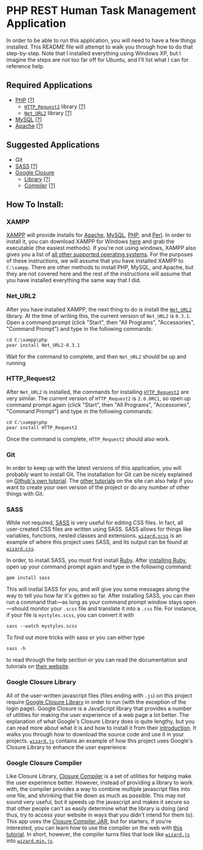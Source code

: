 PHP REST Human Task Management Application
=======================================

In order to be able to run this application, you will need to have a few things installed.  This README file will attempt to walk you through how to do that step-by-step.  Note that I installed everything using Windows XP, but I imagine the steps are not too far off for Ubuntu, and I'll list what I can for reference help.

Required Applications
-------------------------------

  * [PHP][php] [[?]][h-xampp]
    * [`HTTP_Request2`][httprequest2] library [[?]][h-p-httprequest2]
    * [`Net_URL2`][neturl2] library [[?]][h-p-neturl2]
  * [MySQL][mysql] [[?]][h-xampp]
  * [Apache][apache] [[?]][h-xampp]

Suggested Applications
--------------------------------
  * Git
  * [SASS][sass-lang] [[?]][h-sass]
  * [Google Closure][closure]
    * [Library][closure-library] [[?]][h-closure-library]
    * [Compiler][closure-compiler] [[?]][h-closure-compiler]


How To Install:
--------------------------------

### XAMPP

[XAMPP][xampp] will provide installs for [Apache][apache], [MySQL][mysql], [PHP][php], and [Perl][perl].  In order to install it, you can download XAMPP for Windows [here](http://www.apachefriends.org/en/xampp-windows.html#641) and grab the executable (the easiest methods).  If you're not using windows, XAMPP also gives you a list of [all other supported operating systems](http://www.apachefriends.org/en/xampp.html).  For the purposes of these instructions, we will assume that you have installed XAMPP to `C:\xampp`.  There are other methods to install PHP, MySQL, and Apache, but they are not covered here and the rest of the instructions will assume that you have installed everything the same way that I did.

### Net_URL2

After you have installed XAMPP, the next thing to do is install the [`Net_URL2`][neturl2] library.  At the time of writing this, the current version of `Net_URL2` is `0.3.1`.  Open a command prompt (click "Start", then "All Programs", "Accessories", "Command Prompt") and type in the following commands:

    cd C:\xampp\php
    pear install Net_URL2-0.3.1

Wait for the command to complete, and then `Net_URL2` should be up and running

### HTTP_Request2

After `Net_URL2` is installed, the commands for installing [`HTTP_Request2`][httprequest2] are very similar.  The current version of `HTTP_Request2` is `2.0.0RC1`, so open up command prompt again (click "Start", then "All Programs", "Accessories", "Command Prompt") and type in the following commands:

    cd C:\xampp\php
    pear install HTTP_Request2

Once the command is complete, `HTTP_Request2` should also work.

### Git

In order to keep up with the latest versions of this application, you will probably want to install Git.  The installation for Git can be nicely explained on [Github's own tutorial](http://help.github.com/set-up-git-redirect).  The [other tutorials](http://help.github.com) on the site can also help if you want to create your own version of the project or do any number of other things with Git.

### SASS

While not required, [SASS][sass-lang] is very useful for editing CSS files.  In fact, all user-created CSS files are written using SASS.  SASS allows for things like variables, functions, nested classes and extensions.  [`wizard.scss`](https://github.com/Dru89/PHP-REST-HTM-Application/blob/master/css/custom-theme/wizard.scss) is an example of where this project uses SASS, and its output can be found at [`wizard.css`](https://github.com/Dru89/PHP-REST-HTM-Application/blob/master/css/custom-theme/wizard.css).

In order, to install SASS, you must first install [Ruby](http://www.ruby-lang.org/en/).  After [installing Ruby](http://www.ruby-lang.org/en/downloads/]), open up your command prompt again and type in the following command:

    gem install sass

This will instlal SASS for you, and will give you some messages along the way to tell you how far it's gotten so far.  After installing SASS, you can then run a command that&mdash;as long as your command prompt window stays open&mdash;should monitor your `.scss` file and translate it into  a `.css` file.  For instance, if your file is `mystyles.scss`, you can convert it with

    sass --watch mystyles.scss

To find out more tricks with sass or you can either type

    sass -h

to read through the help section or you can read the documentation and tutorials on [their website][sass-lang].

### Google Closure Library

All of the user-written javascript files (files ending with `.js`) on this project require [Google Closure Library][closure-library] in order to run (with the exception of the login page).  Google Closure is a JavaScript library that provides a number of utilities for making the user experience of a web page a lot better.  The explanation of what Google's Closure Library does is quite lengthy, but you can read more about what it is and how to install it from their [introduction](http://code.google.com/closure/library/docs/introduction.html).  It walks you through how to download the source code and use it in your projects.  [`wizard.js`](http://code.google.com/closure/library/docs/introduction.html) contains an example of how this project uses Google's Closure Library to enhance the user experience.

### Google Closure Compiler

Like Closure Library, [Closure Compiler][closure-compiler] is a set of utilities for helping make the user experience better.  However, instead of providing a library to work with, the compiler provides a way to combine multiple javascript files into one file, and shrinking that file down as much as possible.  This may not sound very useful, but it speeds up the javascript and makes it secure so that other people can't as easily determine what the library is doing (and thus, try to access your website in ways that you didn't intend for them to).  This app uses the [Closure Compiler JAR](http://code.google.com/closure/compiler/docs/gettingstarted_app.html), but for starters, if you're interested, you can learn how to use the compiler on the web with [this tutorial](http://code.google.com/closure/compiler/docs/gettingstarted_ui.html).  In short, however, the compiler turns files that look like [`wizard.js`](https://github.com/Dru89/PHP-REST-HTM-Application/blob/master/js/wizard.js) into [`wizard.min.js`](https://github.com/Dru89/PHP-REST-HTM-Application/blob/master/js/wizard.min.js).

[php]: http://www.php.net
[httprequest2]: http://pear.php.net/package/HTTP_Request2/
[neturl2]: http://pear.php.net/package/Net_URL2
[mysql]: http://www.mysql.com
[apache]: http://www.apache.org
[s-required-applications]: #section-required-applications
[s-suggested-applications]: #section-suggested-applications
[s-how-to]: #section-howto
[h-xampp]: #help-xampp
[h-p-httprequest2]: #help-pear-httprequest2
[h-p-neturl2]: #help-pear-neturl2
[sass-lang]: http://sass-lang.com
[h-sass]: #help-sass
[closure]: http://code.google.com/closure/
[closure-library]: http://code.google.com/closure/library/
[h-closure-library]: #help-closure-library
[closure-compiler]: http://code.google.com/closure/compiler/
[h-closure-compiler]: #help-closure-compiler
[perl]: http://perl.org
[xampp]: http://www.apachefriends.org/en/xampp.html

